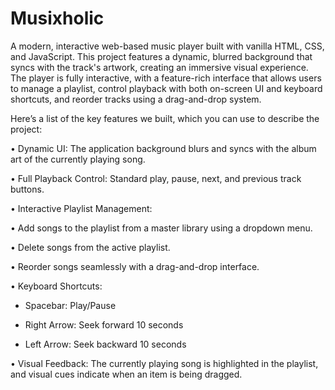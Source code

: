 # Musixholic
A modern, interactive web-based music player built with vanilla HTML, CSS, and JavaScript. This project features a dynamic, blurred background that syncs with the track's artwork, creating an immersive visual experience. The player is fully interactive, with a feature-rich interface that allows users to manage a playlist, control playback with both on-screen UI and keyboard shortcuts, and reorder tracks using a drag-and-drop system.

Here’s a list of the key features we built, which you can use to describe the project:

• Dynamic UI: The application background blurs and syncs with the album art of the currently playing song.

• Full Playback Control: Standard play, pause, next, and previous track buttons.

• Interactive Playlist Management:

• Add songs to the playlist from a master library using a dropdown menu.

• Delete songs from the active playlist.

• Reorder songs seamlessly with a drag-and-drop interface.

• Keyboard Shortcuts:

   - Spacebar: Play/Pause

   - Right Arrow: Seek forward 10 seconds

   - Left Arrow: Seek backward 10 seconds

• Visual Feedback: The currently playing song is highlighted in the playlist, and visual cues indicate when an item is being dragged.
